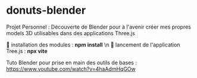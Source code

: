 # donuts-blender

Projet Personnel : Découverte de Blender pour à l'avenir créer mes propres models 3D utilisables dans des applications Three.js

🍩 installation des modules : <b>npm install</b> \n
🍩 lancement de l'application Tree.js : <b>npx vite</b>

Tuto Blender pour prise en main des outils de bases :
https://www.youtube.com/watch?v=4haAdmHqGOw

